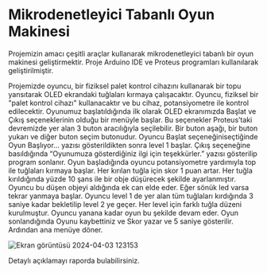 # Mikrodenetleyici Tabanlı Oyun Makinesi
Projemizin amacı çeşitli araçlar kullanarak mikrodenetleyici tabanlı bir oyun makinesi geliştirmektir. 
Proje Arduino IDE ve Proteus programları kullanılarak geliştirilmiştir. 

Projemizde oyuncu, bir fiziksel palet kontrol cihazını kullanarak bir topu yansıtarak OLED ekrandaki tuğlaları kırmaya çalışacaktır. Oyuncu, fiziksel bir "palet kontrol cihazı" kullanacaktır ve bu cihaz, potansiyometre ile kontrol edilecektir. Oyunumuz başlatıldığında ilk olarak OLED ekranımızda Başlat ve Çıkış seçeneklerinin olduğu bir menüyle başlar. Bu seçenekler Proteus’taki devremizde yer alan 3 buton aracılığıyla seçilebilir. Bir buton aşağı, bir buton yukarı ve diğer buton seçim butonudur. Oyuncu Başlat seçeneğiniseçtiğinde Oyun Başlıyor… yazısı gösterildikten sonra level 1 başlar. Çıkış seçeneğine basıldığında “Oyunumuza gösterdiğiniz ilgi için teşekkürler.” yazısı gösterilip program sonlanır. Oyun başladığında oyuncu potansiyometre yardımıyla top ile tuğlaları kırmaya başlar. Her kırılan tuğla için skor 1 puan artar. Her tuğla kırıldığında yüzde 10 şans ile bir obje düşürecek şekilde ayarlanmıştır. Oyuncu bu düşen objeyi aldığında ek can elde eder. Eğer sönük led varsa tekrar yanmaya başlar. Oyuncu level 1 de yer alan tüm tuğlaları kırdığında 3 saniye kadar bekletilip level 2 ye geçer. Her level için farklı tuğla düzeni kurulmuştur. Oyuncu yanana kadar oyun bu şekilde devam eder. Oyun sonlandığında Oyunu kaybettiniz ve Skor yazar ve 5 saniye gösterilir. Ardından ana menüye döner. 

![Ekran görüntüsü 2024-04-03 123153](https://github.com/caglagok/Tugla_Kirma_Oyunu-Ping_Pong/assets/114026286/cba5fdb6-4043-47ee-a660-d1ed08e9cded)

Detaylı açıklamayı raporda bulabilirsiniz.
